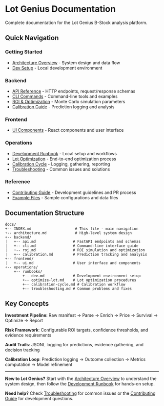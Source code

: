 # Lot Genius Documentation

Complete documentation for the Lot Genius B-Stock analysis platform.

## Quick Navigation

### Getting Started

- [Architecture Overview](architecture.md) - System design and data flow
- [Dev Setup](operations/runbooks/dev.md) - Local development environment

### Backend

- [API Reference](backend/api.md) - HTTP endpoints, request/response schemas
- [CLI Commands](backend/cli.md) - Command-line tools and examples
- [ROI & Optimization](backend/roi.md) - Monte Carlo simulation parameters
- [Calibration Guide](backend/calibration.md) - Prediction logging and analysis

### Frontend

- [UI Components](frontend/ui.md) - React components and user interface

### Operations

- [Development Runbook](operations/runbooks/dev.md) - Local setup and workflows
- [Lot Optimization](operations/runbooks/optimize-lot.md) - End-to-end optimization process
- [Calibration Cycle](operations/runbooks/calibration-cycle.md) - Logging, gathering, reporting
- [Troubleshooting](operations/runbooks/troubleshooting.md) - Common issues and solutions

### Reference

- [Contributing Guide](../CONTRIBUTING.md) - Development guidelines and PR process
- [Example Files](../examples/) - Sample configurations and data files

## Documentation Structure

```
docs/
+-- INDEX.md                    # This file - main navigation
+-- architecture.md             # High-level system design
+-- backend/
|   +-- api.md                 # FastAPI endpoints and schemas
|   +-- cli.md                 # Command-line interface guide
|   +-- roi.md                 # ROI simulation and optimization
|   +-- calibration.md         # Prediction tracking and analysis
+-- frontend/
|   +-- ui.md                  # User interface and components
+-- operations/
    +-- runbooks/
        +-- dev.md             # Development environment setup
        +-- optimize-lot.md    # Lot optimization procedures
        +-- calibration-cycle.md # Calibration workflow
        +-- troubleshooting.md # Common problems and fixes
```

## Key Concepts

**Investment Pipeline**: Raw manifest -> Parse -> Enrich -> Price -> Survival -> Optimize -> Report

**Risk Framework**: Configurable ROI targets, confidence thresholds, and evidence requirements

**Audit Trails**: JSONL logging for predictions, evidence gathering, and decision tracking

**Calibration Loop**: Prediction logging -> Outcome collection -> Metrics computation -> Model refinement

---

**New to Lot Genius?** Start with the [Architecture Overview](architecture.md) to understand the system design, then follow the [Development Runbook](operations/runbooks/dev.md) for hands-on setup.

**Need help?** Check [Troubleshooting](operations/runbooks/troubleshooting.md) for common issues or the [Contributing Guide](../CONTRIBUTING.md) for development questions.
